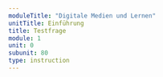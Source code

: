 ```yaml
---
moduleTitle: "Digitale Medien und Lernen"
unitTitle: Einführung
title: Testfrage
module: 1
unit: 0
subunit: 80
type: instruction
---
```


<multiplechoice id="2"></multiplechoice>